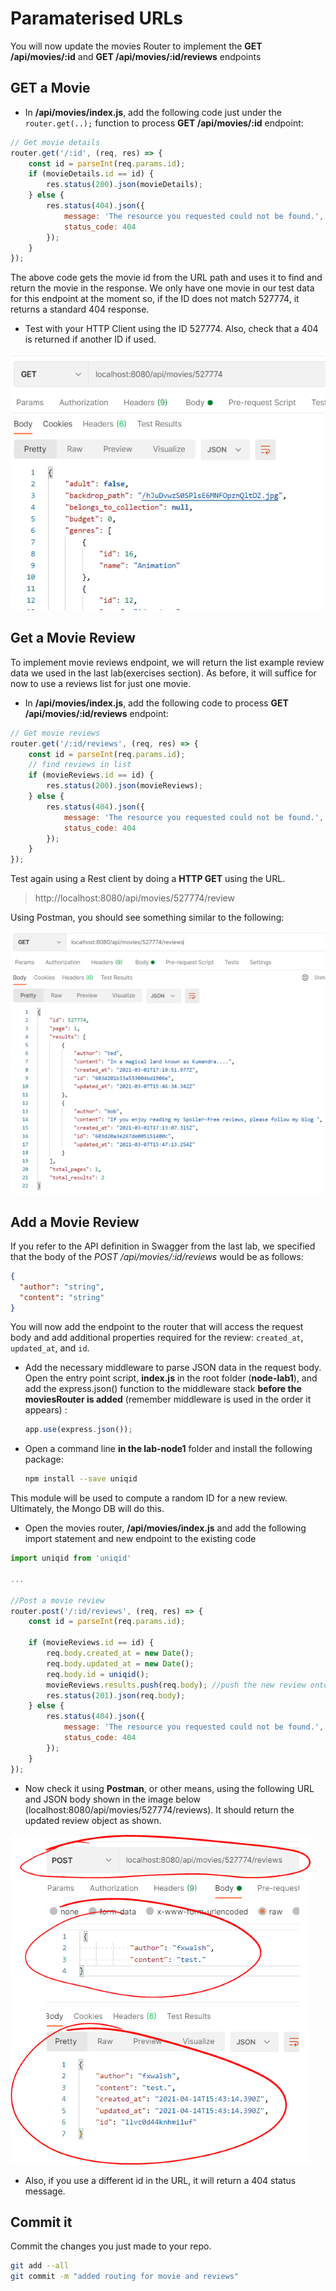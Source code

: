 # Paramaterised URLs

You will now update the movies Router to implement the **GET /api/movies/:id** and **GET /api/movies/:id/reviews** endpoints


## GET a Movie

+ In **/api/movies/index.js**, add the following code just under the ``router.get(..);`` function to process **GET /api/movies/:id** endpoint:

```javascript
// Get movie details
router.get('/:id', (req, res) => {
    const id = parseInt(req.params.id);
    if (movieDetails.id == id) {
        res.status(200).json(movieDetails);
    } else {
        res.status(404).json({
            message: 'The resource you requested could not be found.',
            status_code: 404
        });
    }
});
```

The above code gets the movie id from the URL path and uses it to find and return the movie in the response. We only have one movie in our test data for this endpoint at the moment so, if the ID does not match 527774, it returns a standard 404 response. 

- Test with your HTTP Client using the ID 527774. Also, check that a 404 is returned if another ID if used.

![Add movie (HTTP post)](./img/jaws.png)

## Get a Movie Review

To implement movie reviews endpoint, we will return the list example review data we used in the last lab(exercises section). As before, it will suffice for now to use a reviews list for just one movie. 

+ In **/api/movies/index.js**, add the following code to process **GET /api/movies/:id/reviews** endpoint:


```javascript
// Get movie reviews
router.get('/:id/reviews', (req, res) => {
    const id = parseInt(req.params.id);
    // find reviews in list
    if (movieReviews.id == id) {
        res.status(200).json(movieReviews);
    } else {
        res.status(404).json({
            message: 'The resource you requested could not be found.',
            status_code: 404
        });
    }
});
```

Test again using a Rest client by doing a **HTTP GET** using the  URL.

 > http://localhost:8080/api/movies/527774/review

Using Postman, you should see something similar to the following: 

![Update Movie (HTTP Put)](./img/put.png)

## Add a Movie Review

If you refer to the API definition in Swagger from the last lab, we specified that the body of the *POST /api/movies/:id/reviews* would be as follows:

~~~json
{
  "author": "string",
  "content": "string"
}
~~~

You will now add the endpoint to the router that will access the request body and add additional properties required for the review: ``created_at``, ``updated_at``, and ``id``.

+ Add the necessary middleware to parse JSON data in the request body. Open the entry point script, **index.js** in the root folder (**node-lab1**), and add the express.json() function to the middleware stack **before the moviesRouter is added** (remember middleware is used in the order it appears) :

  ~~~javascript
  app.use(express.json());
  ~~~

+ Open a command line **in the lab-node1** folder and install the following package:

  ~~~bash
  npm install --save uniqid
  ~~~

This module will be used to compute a random ID for a new review. Ultimately, the Mongo DB will do this.

+ Open the movies router, **/api/movies/index.js** and add the following import statement  and new endpoint  to the existing code

```javascript
import uniqid from 'uniqid'

...

//Post a movie review
router.post('/:id/reviews', (req, res) => {
    const id = parseInt(req.params.id);
    
    if (movieReviews.id == id) {
        req.body.created_at = new Date();
        req.body.updated_at = new Date();
        req.body.id = uniqid();
        movieReviews.results.push(req.body); //push the new review onto the list
        res.status(201).json(req.body);
    } else {
        res.status(404).json({
            message: 'The resource you requested could not be found.',
            status_code: 404
        });
    }
});

```

+ Now check it using **Postman**,  or other means, using the following URL and JSON body shown in the image below (localhost:8080/api/movies/527774/reviews). It should return the updated review object as shown.

![Posting Movie Review](./img/review.png)  

+ Also, if you use a different id in the URL, it will return a 404 status message.

## Commit it

Commit the changes you just made to your repo.

```bash
git add --all
git commit -m "added routing for movie and reviews"
```
